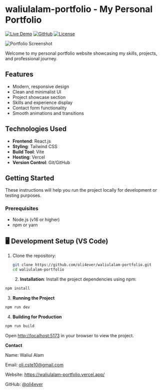 # waliulalam-portfolio - My Personal Portfolio

[![Live Demo](https://img.shields.io/badge/demo-live-brightgreen)](https://waliulalam-portfolio.vercel.app/)
[![GitHub](https://img.shields.io/badge/source-code-blue)](https://github.com/oli4ever/waliulalam-portfolio)
[![License](https://img.shields.io/badge/license-MIT-orange)](LICENSE)

![Portfolio Screenshot](https://i.imgur.com/Mg7oI3S.png)

Welcome to my personal portfolio website showcasing my skills, projects, and professional journey.

## Features

- Modern, responsive design
- Clean and minimalist UI
- Project showcase section
- Skills and experience display
- Contact form functionality
- Smooth animations and transitions

## Technologies Used

- **Frontend**: React.js
- **Styling**: Tailwind CSS
- **Build Tool**: Vite
- **Hosting**: Vercel
- **Version Control**: Git/GitHub

## Getting Started

These instructions will help you run the project locally for development or testing purposes.

### Prerequisites

- Node.js (v16 or higher)
- npm or yarn

## 🖥 Development Setup (VS Code)

1. Clone the repository:

   ```bash
   git clone https://github.com/oli4ever/waliulalam-portfolio.git
   cd waliulalam-portfolio
   ```

   2. **Installation**:
      Install the project dependencies using npm:

```bash
npm install
```

3. **Running the Project**

```bash
npm run dev
```

4. **Building for Production**

```bash
npm run build
```

Open [http://localhost:5173](http://localhost:5173) in your browser to view the project.

**Contact**

Name: Waliul Alam

Email: oli.cste10@gmail.com

Website: https://waliulalam-portfolio.vercel.app/

GitHub: [@oli4ever](https://github.com/oli4ever)
